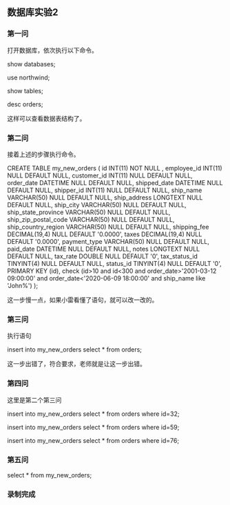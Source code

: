 ## 数据库实验2

### 第一问

打开数据库，依次执行以下命令。

show databases;

use northwind;

show tables;

desc orders;

这样可以查看数据表结构了。

### 第二问

接着上述的步骤执行命令。

CREATE TABLE  my_new_orders (
  id INT(11) NOT NULL ,
  employee_id INT(11) NULL DEFAULT NULL,
  customer_id INT(11) NULL DEFAULT NULL,
  order_date DATETIME NULL DEFAULT NULL,
  shipped_date DATETIME NULL DEFAULT NULL,
  shipper_id INT(11) NULL DEFAULT NULL,
  ship_name VARCHAR(50) NULL DEFAULT NULL,
  ship_address LONGTEXT NULL DEFAULT NULL,
  ship_city VARCHAR(50) NULL DEFAULT NULL,
  ship_state_province VARCHAR(50) NULL DEFAULT NULL,
  ship_zip_postal_code VARCHAR(50) NULL DEFAULT NULL,
  ship_country_region VARCHAR(50) NULL DEFAULT NULL,
  shipping_fee DECIMAL(19,4) NULL DEFAULT '0.0000',
  taxes DECIMAL(19,4) NULL DEFAULT '0.0000',
  payment_type VARCHAR(50) NULL DEFAULT NULL,
  paid_date DATETIME NULL DEFAULT NULL,
  notes LONGTEXT NULL DEFAULT NULL,
  tax_rate DOUBLE NULL DEFAULT '0',
  tax_status_id TINYINT(4) NULL DEFAULT NULL,
  status_id TINYINT(4) NULL DEFAULT '0',
  PRIMARY KEY (id),
check (id>10 and id<300 and order_date>'2001-03-12 09:00:00'  and order_date<'2020-06-09 18:00:00' and ship_name like 'John%')
);

这一步慢一点，如果小雷看懂了语句，就可以改一改的。

### 第三问

执行语句

insert into my_new_orders select * from orders;

这一步出错了，符合要求，老师就是让这一步出错。

### 第四问

这里是第二个第三问

insert into my_new_orders select * from orders where id=32;

insert into my_new_orders select * from orders where id=59;

insert into my_new_orders select * from orders where id=76;


### 第五问

select * from my_new_orders;


### 录制完成